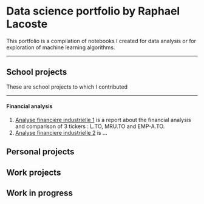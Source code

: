 # Data science portfolio by Raphael Lacoste
This portfolio is a compilation of notebooks I created for data analysis or for exploration of machine learning algorithms.
***

## School projects
These are school projects to which I contributed
***

#### Financial analysis
1. [Analyse financiere industrielle 1](Projects/Analyse_financiere_industrielle_1.pdf) is a report about the financial analysis and comparison of 3 tickers : L.TO, MRU.TO and EMP-A.TO. 
2. [Analyse financiere industrielle 2](Projects/Analyse_financiere_industrielle_2.pdf) is ...

## Personal projects

## Work projects

## Work in progress
